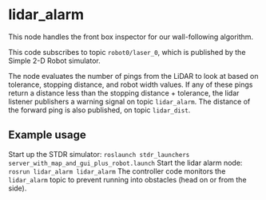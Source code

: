 # lidar_alarm

This node handles the front box inspector for our wall-following algorithm.

This code subscribes to topic `robot0/laser_0`, which is published by the Simple 2-D Robot simulator.

The node evaluates the number of pings from the LiDAR to look at based on tolerance, stopping distance, and robot width values. If any of these pings return a distance less than the stopping distance + tolerance, the lidar listener publishers a warning signal on
topic `lidar_alarm`.  The distance of the forward ping is also published, on topic `lidar_dist`.


## Example usage
Start up the STDR simulator:
`roslaunch stdr_launchers server_with_map_and_gui_plus_robot.launch`
Start the lidar alarm node:
 `rosrun lidar_alarm lidar_alarm`
The controller code monitors the `lidar_alarm` topic to prevent running into obstacles (head on or from the side).
    
